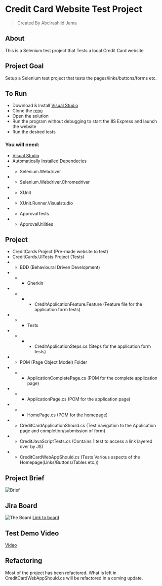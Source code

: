 # Credit Card Website Test Project

> Created By Abdirashiid Jama

## About
This is a Selenium test project that Tests a local Credit Card website

## Project Goal
Setup a Selenium test project that tests the pages/links/buttons/forms etc.

## To Run
- Download & Install [Visual Studio](https://visualstudio.microsoft.com/downloads/)
- Clone the [repo](https://github.com/Rashiid-Dev/Credit-Cards-Website-Tests)
- Open the solution
- Run the program without debugging to start the IIS Express and launch the website
- Run the desired tests

### You will need:
- [Visual Studio](https://visualstudio.microsoft.com/downloads/)
- Automatically Installed Dependecies
- - Selenium.Webdriver
- - Selenium.Webdriver.Chromedriver
- - XUnit
- - XUnit.Runner.Visualstudio
- - ApprovalTests
- - ApprovalUtilities

## Project
- CreditCards Project (Pre-made website to test)
- CreditCards.UITests Project (Tests)
- - BDD (Behavioural Driven Development)
- - - Gherkin
- - - - CreditApplicationFeature.Feature (Feature file for the application form tests)
- - - Tests
- - - - CreditApplicationSteps.cs (Steps for the application form tests)
- - POM (Page Object Model) Folder
- - - ApplicationCompletePage.cs (POM for the complete application page)
- - - ApplicationPage.cs (POM for the application page)
- - - HomePage.cs (POM for the homepage)
- - CreditCardApplicationShould.cs (Test navigation to the Application page and completion/submission of form)
- - CreditJavaScriptTests.cs (Contains 1 test to access a link layered over by JS)
- - CreditCardWebAppShould.cs (Tests Various aspects of the Homepage(Links/Buttons/Tables etc.))

## Project Brief
![Brief](https://i.imgur.com/yuapfFy.png)

## Jira Board
![The Board](https://i.imgur.com/sWO6AQS.jpg)
[Link to board](https://spartaacademyhub.atlassian.net/jira/software/projects/CCWT/boards/2)

## Test Demo Video
[Video](https://drive.google.com/open?id=1O2r6mWrEE7SdgqAEz6B8fw3bcIyKYd0L)


## Refactoring
Most of the project has been refactored.
What is left in CreditCardWebAppShould.cs will be refactored in a coming update.

